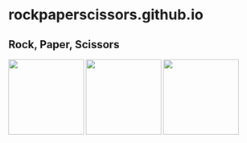# rockpaperscissors.github.io
<html lang="en">
<head>
  <meta charset="UTF-8">
  <meta name="viewport" content="width=device-width, initial-scale=1.0">
  <title>Benny</title>
  <link rel="stylesheet" href="style1.css">
  <style>.flex-box-rps img:hover{
    box-shadow: 0px 10px 50px rgba(37, 50, 233, 1);
}

.container {
    border: 1px solid black;
    width: 70%;
    margin: 0 auto;
    text-align: center;
}

.flex-box-rps{
    display: flex;
    border: 1px solid black;
    padding: 10px;
    flex-wrap: row;
    justify-content: space-around;
}</style>
</head>
<body>
  <div class="container">
    <h2>Rock, Paper, Scissors</h2>
  <div class="flex-box-rps" id="flex-box-rps-div">
    <img id="rock" src="https://lh3.googleusercontent.com/proxy/cycGPCfNZj3XwqbvsarCwDLo7s0nDcLyr2gWfMFSLkyhLJpG3TtrM5npmc8RFJgG0Vt7eTqLTsTIvXWL6BButxf9" height="150" width="150" onclick="rpsGame(this)">
    <img id="paper" src="https://clipartart.com/images/cartoon-paper-clipart.png" height="150" width="150" onclick="rpsGame(this)">
    <img id="scissors" src="https://clip.cookdiary.net/sites/default/files/wallpaper/peace-symbol-clipart/199627/peace-symbol-clipart-animated-199627-9941757.gif" height="150" width="150" onclick="rpsGame(this)">
  </div>
  </div>
  <script>function rpsGame(yourChoice){
    console.log(yourChoice);
    var humanChoice, botChoice;
    humanChoice = yourChoice.id;
    botChoice = numberToChoice(randToRpsInt());
    console.log("Computer Choice: ",botChoice);
    results = decideWinner(humanChoice, botChoice);
    console.log(results);
    message = finalMessage(results);
    console.log(message);
    rpsFrontEnd(yourChoice.id, botChoice, message);
}

function randToRpsInt(){
    return Math.floor(Math.random()*3);
}

function numberToChoice(number){
    return['rock', 'paper', 'scissors'][number];
}

function decideWinner(humanChoice, botChoice){
    var rpsDatabase = {
        'rock': {'scissors': 1, 'rock': 0.5, 'paper': 0}, 
        'paper': {'scissors': 0, 'rock': 1, 'paper':0.5}, 
        'scissors': {'scissors': 0.5, 'rock': 0, 'paper': 1},
    }
    var yourScore = rpsDatabase[humanChoice][botChoice];
    var botScore = rpsDatabase[botChoice][humanChoice];
    return [yourScore, botScore];
}

function finalMessage([yourScore, botScore]){
    if (yourScore == 0){
        return {'message': 'You Lost!', 'color': 'red'};
    }
    else if(yourScore == 0.5){
        return {'message': 'You tied!', 'color': 'yellow'};
    }
    else{
        return {'message': 'You won!', 'color': 'green'};
    }
}

function rpsFrontEnd(humanImageChoice, botImageChoice, finalMessage){
    var imagesDatabase = {
        'rock': document.getElementById('rock').src,
        'paper': document.getElementById('paper').src,
        'scissors': document.getElementById('scissors').src,
    }
    document.getElementById('rock').remove();
    document.getElementById('paper').remove();
    document.getElementById('scissors').remove();
    var humandiv = document.createElement('div');
    var botdiv = document.createElement('div');
    var messagediv = document.createElement('div');
    humandiv.innerHTML = '<img src="' + imagesDatabase[humanImageChoice] + '" height=150 width=150 style="box-shadow: 0px 10px 50px rgba(37, 50, 233,1);">'
    messagediv.innerHTML = "<h1 style='color: " + finalMessage['color'] + "; font-size: 60px; padding: 30px; '>" + finalMessage['message'] + "</h1>"
    botdiv.innerHTML = '<img src="' + imagesDatabase[botImageChoice] + '" height=150 width=150 style="box-shadow: 0px 10px 50px rgba(243, 38, 24,1);">'
    document.getElementById("flex-box-rps-div").appendChild(humandiv);
    document.getElementById("flex-box-rps-div").appendChild(messagediv);
    document.getElementById("flex-box-rps-div").appendChild(botdiv);
}</script>
</body>
</html> 
